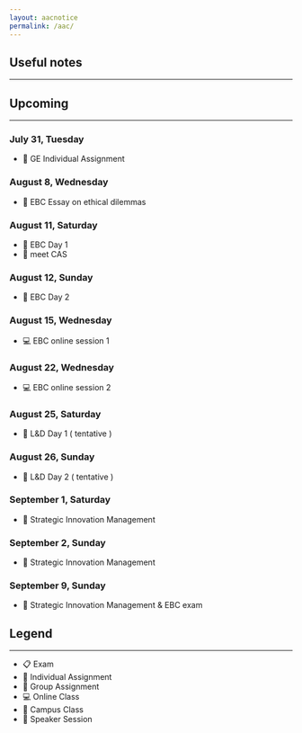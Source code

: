 ```yaml
---
layout: aacnotice
permalink: /aac/
---
```


## Useful notes

----

## Upcoming

----
### July 31, Tuesday
* :bust_in_silhouette: GE Individual Assignment

### August 8, Wednesday
* :bust_in_silhouette: EBC Essay on ethical dilemmas

### August 11, Saturday
* :school: EBC Day 1
* :microphone: meet CAS

### August 12, Sunday
* :school: EBC Day 2

### August 15, Wednesday
* :computer: EBC online session 1

### August 22, Wednesday
* :computer: EBC online session 2

### August 25, Saturday
* :microphone: L&D Day 1 ( tentative )

### August 26, Sunday
* :microphone: L&D Day 2 ( tentative )

### September 1, Saturday
* :school: Strategic Innovation Management

### September 2, Sunday
* :school: Strategic Innovation Management

### September 9, Sunday
* :school: Strategic Innovation Management & EBC exam

## Legend

----
* :clipboard: Exam
* :bust_in_silhouette: Individual Assignment
* :busts_in_silhouette: Group Assignment
* :computer: Online Class
* :school: Campus Class
* :microphone: Speaker Session
